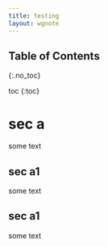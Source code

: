```yaml
---
title: testing
layout: wgnote
---
```

<nav id="toc" markdown="1">

# Table of Contents
{:.no_toc}

* toc
{:toc}

</nav>

# sec a

some text

## sec a1

some text

## sec a1

some text
